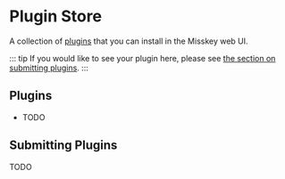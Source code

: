 # Plugin Store
A collection of [plugins](./docs/features/plugin.md) that you can install in the Misskey web UI.

::: tip
If you would like to see your plugin here, please see [the section on submitting plugins](#Submitting-Plugins).
:::

## Plugins
- TODO

## Submitting Plugins
TODO
